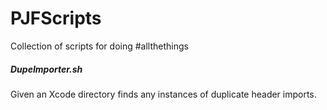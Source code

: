 # PJFScripts
Collection of scripts for doing #allthethings

##### DupeImporter.sh
Given an Xcode directory finds any instances of duplicate header imports.
